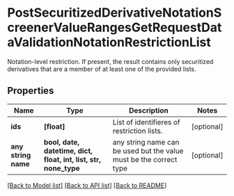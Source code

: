 # PostSecuritizedDerivativeNotationScreenerValueRangesGetRequestDataValidationNotationRestrictionList

Notation-level restriction. If present, the result contains only securitized derivatives that are a member of at least one of the provided lists.

## Properties
Name | Type | Description | Notes
------------ | ------------- | ------------- | -------------
**ids** | **[float]** | List of identifieres of restriction lists. | [optional] 
**any string name** | **bool, date, datetime, dict, float, int, list, str, none_type** | any string name can be used but the value must be the correct type | [optional]

[[Back to Model list]](../README.md#documentation-for-models) [[Back to API list]](../README.md#documentation-for-api-endpoints) [[Back to README]](../README.md)


